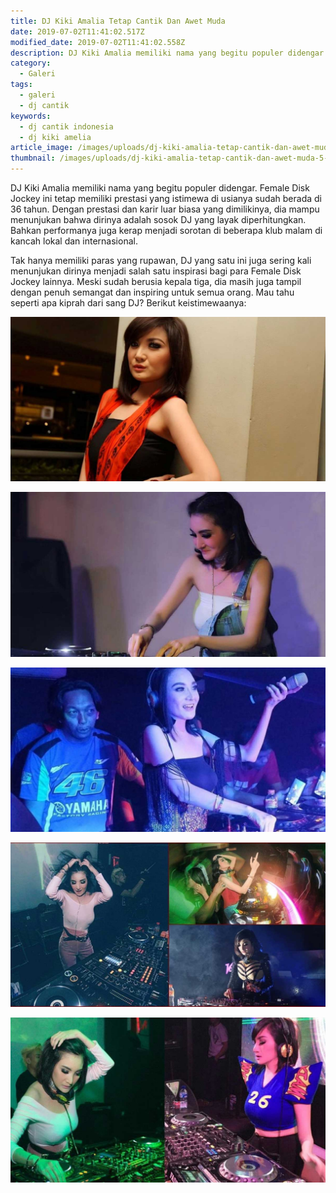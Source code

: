 ```yaml
---
title: DJ Kiki Amalia Tetap Cantik Dan Awet Muda
date: 2019-07-02T11:41:02.517Z
modified_date: 2019-07-02T11:41:02.558Z
description: DJ Kiki Amalia memiliki nama yang begitu populer didengar. Female Disk Jockey ini tetap memiliki prestasi yang istimewa di usianya sudah berada di 36 tahun.
category:
  - Galeri
tags:
  - galeri
  - dj cantik
keywords:
  - dj cantik indonesia
  - dj kiki amelia
article_image: /images/uploads/dj-kiki-amalia-tetap-cantik-dan-awet-muda-5.jpg
thumbnail: /images/uploads/dj-kiki-amalia-tetap-cantik-dan-awet-muda-5-005.jpg
---
```

DJ Kiki Amalia memiliki nama yang begitu populer didengar. Female Disk Jockey ini tetap memiliki prestasi yang istimewa di usianya sudah berada di 36 tahun. Dengan prestasi dan karir luar biasa yang dimilikinya, dia mampu menunjukan bahwa dirinya adalah sosok DJ yang layak diperhitungkan. Bahkan performanya juga kerap menjadi sorotan di beberapa klub malam di kancah lokal dan internasional.

Tak hanya memiliki paras yang rupawan, DJ yang satu ini juga sering kali menunjukan dirinya menjadi salah satu inspirasi bagi para Female Disk Jockey lainnya. Meski sudah berusia kepala tiga, dia masih juga tampil dengan penuh semangat dan inspiring untuk semua orang. Mau tahu seperti apa kiprah dari sang DJ? Berikut keistimewaanya:

![DJ Kiki Amalia Tetap Cantik Dan Awet Muda](/images/uploads/dj-kiki-amalia-tetap-cantik-dan-awet-muda-5.jpg)

![DJ Kiki Amalia Tetap Cantik Dan Awet Muda](/images/uploads/dj-kiki-amalia-tetap-cantik-dan-awet-muda-4.jpg)

![DJ Kiki Amalia Tetap Cantik Dan Awet Muda](/images/uploads/dj-kiki-amalia-tetap-cantik-dan-awet-muda-3.jpg)

![DJ Kiki Amalia Tetap Cantik Dan Awet Muda](/images/uploads/dj-kiki-amalia-tetap-cantik-dan-awet-muda-2.jpg)

![DJ Kiki Amalia Tetap Cantik Dan Awet Muda](/images/uploads/dj-kiki-amalia-tetap-cantik-dan-awet-muda-1.jpg)
